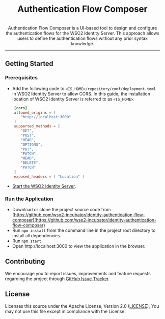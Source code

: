 <h1 align = "center">Authentication Flow Composer</h1>

<p align="center">
  <br>
  Authentication Flow Composer is a UI-based tool to design and configure the authentication flows for the WSO2 Identity
  Server. 
  This approach allows users to define the authentication flows without any prior syntax knowledge.
  <br>
</p>

<hr>

## Getting Started

### Prerequisites

* Add the following code to `<IS_HOME>/repository/conf/deployment.toml` in WSO2 Identity Server to allow CORS.
  In this guide, the installation location of WSO2 Identity Server is referred to as `<IS_HOME>`.
```toml
    [cors]
    allowed_origins = [
       "http://localhost:3000"
    ]
    supported_methods = [
       "GET",
       "POST",
       "HEAD",
       "OPTIONS",
       "PUT",
       "PATCH",
       "HEAD",
       "DELETE",
       "PATCH"
    ]
    exposed_headers = [ "Location" ]
```    

* [Start the WSO2 Identity Server](https://is.docs.wso2.com/en/latest/setup/running-the-product/#starting-on-windowslinuxmac-os).

### Run the Application

* Download or clone the project source code from [https://github.com/wso2-incubator/identity-authentication-flow-composer](https://github.com/wso2-incubator/identity-authentication-flow-composer)
* Run `npm install` from the command line in the project root directory to install all dependencies.
* Run `npm start`.
* Open http://localhost:3000 to view the application in the browser.

## Contributing

We encourage you to report issues, improvements and feature requests regarding the project through [GitHub Issue Tracker](https://github.com/wso2-incubator/identity-authentication-flow-composer/issues).

## License

Licenses this source under the Apache License, Version 2.0 ([LICENSE](LICENSE)), You may not use this file except in compliance with the License.

